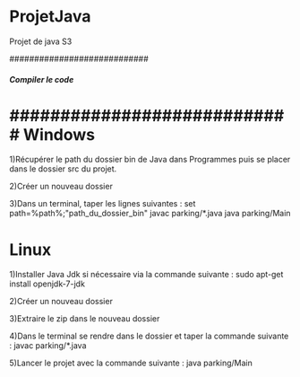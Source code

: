 ProjetJava
==========

Projet de java S3

############################
##### Compiler le code #####
############################
Windows
==========
1)Récupérer le path du dossier bin de Java dans Programmes puis se placer dans le dossier src du projet.

2)Créer un nouveau dossier

3)Dans un terminal, taper les lignes suivantes :
set path=%path%;"path_du_dossier_bin"
javac parking/*.java
java parking/Main

Linux
==========
1)Installer Java Jdk si nécessaire via la commande suivante :
sudo apt-get install openjdk-7-jdk

2)Créer un nouveau dossier

3)Extraire le zip dans le nouveau dossier

4)Dans le terminal se rendre dans le dossier et taper la commande suivante :
javac parking/*.java

5)Lancer le projet avec la commande suivante :
java parking/Main